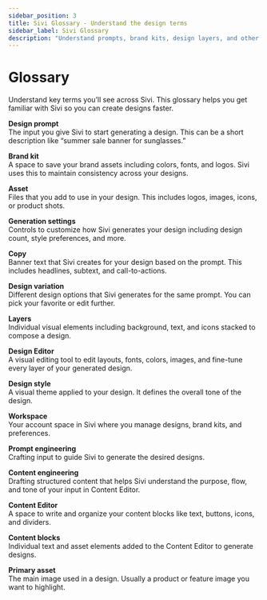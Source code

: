 ```yaml
---
sidebar_position: 3
title: Sivi Glossary - Understand the design terms
sidebar_label: Sivi Glossary
description: "Understand prompts, brand kits, design layers, and other key Sivi terms to create better designs."
---
```


# Glossary

Understand key terms you’ll see across Sivi. This glossary helps you get familiar with Sivi so you can create designs faster.

**Design prompt**  
The input you give Sivi to start generating a design. This can be a short description like “summer sale banner for sunglasses.”

**Brand kit**  
A space to save your brand assets including colors, fonts, and logos. Sivi uses this to maintain consistency across your designs.

**Asset**  
Files that you add to use in your design. This includes logos, images, icons, or product shots.

**Generation settings**  
Controls to customize how Sivi generates your design including design count, style preferences, and more.

**Copy**  
Banner text that Sivi creates for your design based on the prompt. This includes headlines, subtext, and call-to-actions.

**Design variation**  
Different design options that Sivi generates for the same prompt. You can pick your favorite or edit further.

**Layers**  
Individual visual elements including background, text, and icons stacked to compose a design.

**Design Editor**  
A visual editing tool to edit layouts, fonts, colors, images, and fine-tune every layer of your generated design.

**Design style**  
A visual theme applied to your design. It defines the overall tone of the design.

**Workspace**  
Your account space in Sivi where you manage designs, brand kits, and preferences.

**Prompt engineering**  
Crafting input to guide Sivi to generate the desired designs.

**Content engineering**  
Drafting structured content that helps Sivi understand the purpose, flow, and tone of your input in Content Editor.

**Content Editor**  
A space to write and organize your content blocks like text, buttons, icons, and dividers.

**Content blocks**    
Individual text and asset elements added to the Content Editor to generate designs.

**Primary asset**  
The main image used in a design. Usually a product or feature image you want to highlight.